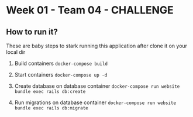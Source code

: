# Week 01 - Team 04 - CHALLENGE

## How to run it?

These are baby steps to stark running this application after clone it on your local dir

1. Build containers
`docker-compose build`

2. Start containers
`docker-compose up -d`

3. Create database on database container
`docker-compose run website bundle exec rails db:create`

4. Run migrations on database container
`docker-compose run website bundle exec rails db:migrate`
